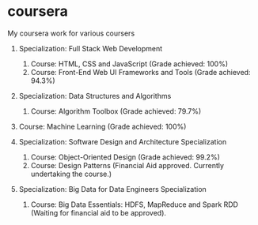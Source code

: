 # coursera
My coursera work for various coursers


1) Specialization: Full Stack Web Development
      1. Course: HTML, CSS and JavaScript (Grade achieved: 100%)
      2. Course: Front-End Web UI Frameworks and Tools (Grade achieved: 94.3%)

2) Specialization: Data Structures and Algorithms
      1. Course: Algorithm Toolbox (Grade achieved: 79.7%)

3) Course: Machine Learning (Grade achieved: 100%)

4) Specialization: Software Design and Architecture Specialization
      1. Course: Object-Oriented Design (Grade achieved: 99.2%)
      2. Course: Design Patterns (Financial Aid approved. Currently undertaking the course.)

5) Specialization: Big Data for Data Engineers Specialization
      1. Course: Big Data Essentials: HDFS, MapReduce and Spark RDD (Waiting for financial aid to be approved).
